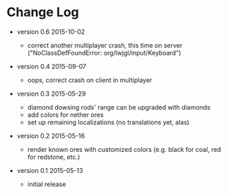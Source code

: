 Change Log
==========

- version 0.6  2015-10-02
    - correct another multiplayer crash, this time on server
      ("NoClassDefFoundError: org/lwjgl/input/Keyboard")

- version 0.4  2015-09-07
    - oops, correct crash on client in multiplayer

- version 0.3  2015-05-29
    - diamond dowsing rods' range can be upgraded with diamonds
    - add colors for nether ores
    - set up remaining localizations (no translations yet, alas)

- version 0.2  2015-05-16
    - render known ores with customized colors (e.g. black for coal, red
      for redstone, etc.)

- version 0.1  2015-05-13
    - initial release
